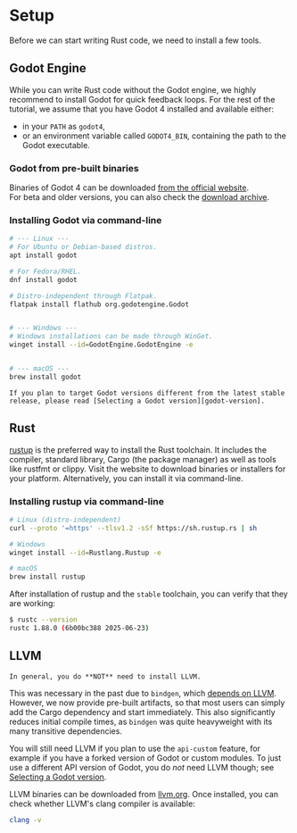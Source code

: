 <!--
  ~ Copyright (c) godot-rust; Bromeon and contributors.
  ~ This Source Code Form is subject to the terms of the Mozilla Public
  ~ License, v. 2.0. If a copy of the MPL was not distributed with this
  ~ file, You can obtain one at https://mozilla.org/MPL/2.0/.
-->

# Setup

Before we can start writing Rust code, we need to install a few tools.


## Godot Engine

While you can write Rust code without the Godot engine, we highly recommend to install Godot for quick feedback loops.
For the rest of the tutorial, we assume that you have Godot 4 installed and available either:

- in your `PATH` as `godot4`,
- or an environment variable called `GODOT4_BIN`, containing the path to the Godot executable.


### Godot from pre-built binaries

Binaries of Godot 4 can be downloaded [from the official website][godot-download].  
For beta and older versions, you can also check the [download archive][godot-download-archive].


### Installing Godot via command-line

```bash
# --- Linux ---
# For Ubuntu or Debian-based distros.
apt install godot

# For Fedora/RHEL.
dnf install godot

# Distro-independent through Flatpak.
flatpak install flathub org.godotengine.Godot


# --- Windows ---
# Windows installations can be made through WinGet.
winget install --id=GodotEngine.GodotEngine -e


# --- macOS ---
brew install godot
```

```admonish note title="Other Godot versions"
If you plan to target Godot versions different from the latest stable release, please read [Selecting a Godot version][godot-version].
```


## Rust

[rustup] is the preferred way to install the Rust toolchain. It includes the compiler, standard library, Cargo (the package manager)
as well as tools like rustfmt or clippy. Visit the website to download binaries or installers for your platform. Alternatively, you can
install it via command-line.


### Installing rustup via command-line

```bash
# Linux (distro-independent)
curl --proto '=https' --tlsv1.2 -sSf https://sh.rustup.rs | sh

# Windows
winget install --id=Rustlang.Rustup -e

# macOS
brew install rustup
```

After installation of rustup and the `stable` toolchain, you can verify that they are working:

```bash
$ rustc --version
rustc 1.88.0 (6b00bc388 2025-06-23)
```


## LLVM

```admonish tip
In general, you do **NOT** need to install LLVM.
```

This was necessary in the past due to `bindgen`, which [depends on LLVM][llvm-bindgen].
However, we now provide pre-built artifacts, so that most users can simply add the Cargo dependency and start immediately.
This also significantly reduces initial compile times, as `bindgen` was quite heavyweight with its many transitive dependencies.

You will still need LLVM if you plan to use the `api-custom` feature, for example if you have a forked version of Godot or custom
modules. To just use a different API version of Godot, you do _not_ need LLVM though; see [Selecting a Godot version][godot-version].

LLVM binaries can be downloaded from [llvm.org][llvm]. Once installed, you can check whether LLVM's clang compiler is available:

```bash
clang -v
```


[godot-download-archive]: https://godotengine.org/download/archive/
[godot-download]: https://godotengine.org/download/
[godot-version]: ../toolchain/godot-version.md
[llvm-bindgen]: https://rust-lang.github.io/rust-bindgen/requirements.html
[llvm]: https://releases.llvm.org
[rustup-windows]: https://github.com/rust-lang/rustup#working-with-rust-on-windows
[rustup]: https://rustup.rs
